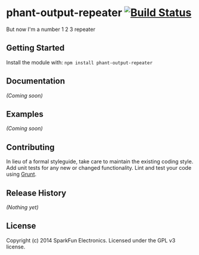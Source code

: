 # phant-output-repeater [![Build Status](https://secure.travis-ci.org/sparkfun/phant-output-repeater.png?branch=master)](http://travis-ci.org/sparkfun/phant-output-repeater)

But now I'm a number
1 2 3 repeater

## Getting Started
Install the module with: `npm install phant-output-repeater`

## Documentation
_(Coming soon)_

## Examples
_(Coming soon)_

## Contributing
In lieu of a formal styleguide, take care to maintain the existing coding style. Add unit tests for any new or changed functionality. Lint and test your code using [Grunt](http://gruntjs.com/).

## Release History
_(Nothing yet)_

## License
Copyright (c) 2014 SparkFun Electronics. Licensed under the GPL v3 license.
